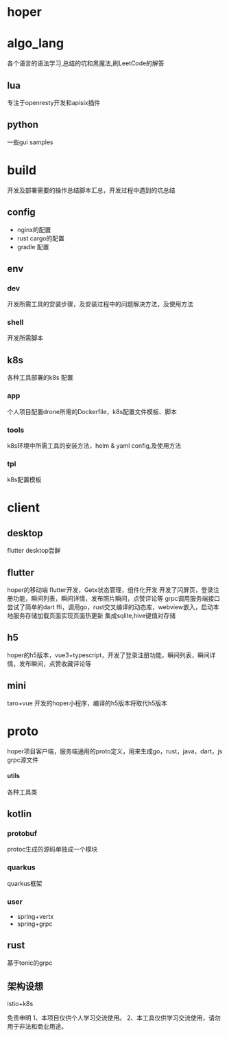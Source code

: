 # hoper

# algo_lang
各个语言的语法学习,总结的坑和黑魔法,刷LeetCode的解答
## lua
 专注于openresty开发和apisix插件
## python
一些gui samples
# build
开发及部署需要的操作总结脚本汇总，开发过程中遇到的坑总结
## config
- nginx的配置
- rust cargo的配置
- gradle 配置
## env
### dev
开发所需工具的安装步骤，及安装过程中的问题解决方法，及使用方法
### shell
开发所需脚本
## k8s
各种工具部署的k8s 配置
### app
个人项目配置drone所需的Dockerfile，k8s配置文件模板、脚本
### tools
k8s环境中所需工具的安装方法，helm & yaml config,及使用方法
### tpl
k8s配置模板

# client
## desktop
flutter desktop尝鲜
## flutter
 hoper的移动端
flutter开发，Getx状态管理，组件化开发
开发了闪屏页，登录注册功能，瞬间列表，瞬间详情，发布照片瞬间，点赞评论等
grpc调用服务端接口
尝试了简单的dart ffi，调用go，rust交叉编译的动态库，webview嵌入，启动本地服务存储加载页面实现页面热更新
集成sqlite,hive键值对存储
## h5
hoper的h5版本，vue3+typescript，开发了登录注册功能，瞬间列表，瞬间详情，发布瞬间，点赞收藏评论等
## mini
taro+vue 开发的hoper小程序，编译的h5版本将取代h5版本

# proto
hoper项目客户端，服务端通用的proto定义，用来生成go，rust，java，dart，js grpc源文件


#### utils
各种工具类
## kotlin
### protobuf
protoc生成的源码单独成一个模块
### quarkus
quarkus框架
### user
- spring+vertx
- spring+grpc
## rust
 基于tonic的grpc
## 架构设想
istio+k8s

免责申明
1、本项目仅供个人学习交流使用。
2、本工具仅供学习交流使用，请勿用于非法和商业用途。
